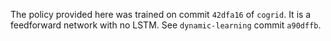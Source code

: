 The policy provided here was trained on commit `42dfa16` of `cogrid`. It is a feedforward network with no LSTM. See `dynamic-learning` commit `a90dffb`.